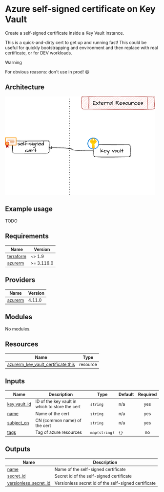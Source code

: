 # Azure self-signed certificate on Key Vault

Create a self-signed certificate inside a Key Vault instance.

This is a quick-and-dirty cert to get up and running fast!  This could
be useful for quickly bootstrapping and environment and then replace
with real certificate, or for DEV workloads.

> [!WARNING]
> For obvious reasons: don't use in prod! :smiley:

## Architecture

![architecture](./docs/module-arch.drawio.png)

## Example usage

TODO

<!-- markdownlint-disable -->
<!-- BEGIN_TF_DOCS -->
## Requirements

| Name | Version |
|------|---------|
| <a name="requirement_terraform"></a> [terraform](#requirement\_terraform) | ~> 1.9 |
| <a name="requirement_azurerm"></a> [azurerm](#requirement\_azurerm) | >= 3.116.0 |

## Providers

| Name | Version |
|------|---------|
| <a name="provider_azurerm"></a> [azurerm](#provider\_azurerm) | 4.11.0 |

## Modules

No modules.

## Resources

| Name | Type |
|------|------|
| [azurerm_key_vault_certificate.this](https://registry.terraform.io/providers/hashicorp/azurerm/latest/docs/resources/key_vault_certificate) | resource |

## Inputs

| Name | Description | Type | Default | Required |
|------|-------------|------|---------|:--------:|
| <a name="input_key_vault_id"></a> [key\_vault\_id](#input\_key\_vault\_id) | ID of the key vault in which to store the cert | `string` | n/a | yes |
| <a name="input_name"></a> [name](#input\_name) | Name of the cert | `string` | n/a | yes |
| <a name="input_subject_cn"></a> [subject\_cn](#input\_subject\_cn) | CN (common name) of the cert | `string` | n/a | yes |
| <a name="input_tags"></a> [tags](#input\_tags) | Tag of azure resources | `map(string)` | `{}` | no |

## Outputs

| Name | Description |
|------|-------------|
| <a name="output_name"></a> [name](#output\_name) | Name of the self-signed certificate |
| <a name="output_secret_id"></a> [secret\_id](#output\_secret\_id) | Secret id of the self-signed certificate |
| <a name="output_versionless_secret_id"></a> [versionless\_secret\_id](#output\_versionless\_secret\_id) | Versionless secret id of the self-signed certificate |
<!-- END_TF_DOCS -->
